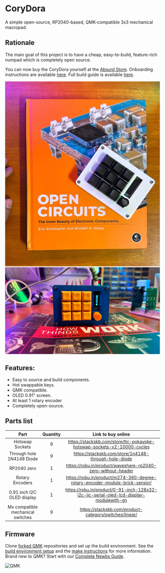 # CoryDora

A simple open-source, RP2040-based, QMK-compatible 3x3 mechanical macropad.

## Rationale

The main goal of this project is to have a cheap, easy-to-build, feature-rich numpad which is completely open source.

You can now buy the CoryDora yourself at the [Absurd Store](https://shop.absurd.industries/products/cory-dora).
Onboarding instructions are available [here](https://rowan-ninja-baa.notion.site/CoryDora-Onboarding-12d9d3177a9b8016bcddd6904b028f71).
Full build guide is available [here](https://rowan-ninja-baa.notion.site/CoryDora-v1-1-Build-Guide-cc727f8be312492a9d3bb8e5530b1656).

<p align="center">
<img src="img/cory-dora-deku-shopabsurdindustries-534888.webp" alt="CoryDora v1" width="600"/>
<img src="img/cory-dora-deku-shopabsurdindustries-519762.webp" alt="CoryDora v1" width="600"/>
</p>

## Features:

- Easy to source and build components.
- Hot swappable keys.
- QMK compatible.
- OLED 0.91" screen.
- At least 1 rotary encoder
- Completely open-source.

## Parts list
**Part**|**Quantity**|**Link to buy online**
:-----:|:-----:|:-----:
 Hotswap Sockets|9|https://stackskb.com/store/ttc-pokayoke-hotswap-sockets-v2-10000-cycles
 Through hole 1N4148 Diode|9|https://stackskb.com/store/1n4148-through-hole-diode
 RP2040 zero|1|https://robu.in/product/waveshare-rp2040-zero-without-header
 Rotary Encoders|1|https://robu.in/product/m274-360-degree-rotary-encoder-module-brick-sensor/
 0.91 inch I2C OLED display|1|https://robu.in/product/0-91-inch-128x32-i2c-iic-serial-oled-lcd-display-modulewith-gn
 Mx compatible mechanical switches|9|https://stackskb.com/product-category/switches/linear/

## Firmware

Clone [forked QMK](https://github.com/balub/qmk_firmware) repositories and set up the build environment. See the [build environment setup](https://docs.qmk.fm/#/getting_started_build_tools) and the [make instructions](https://docs.qmk.fm/#/getting_started_make_guide) for more information. Brand new to QMK? Start with our [Complete Newbs Guide](https://docs.qmk.fm/#/newbs).

<img src="img/qmk-badge-dark.png" alt="QMK" width="145"/>
